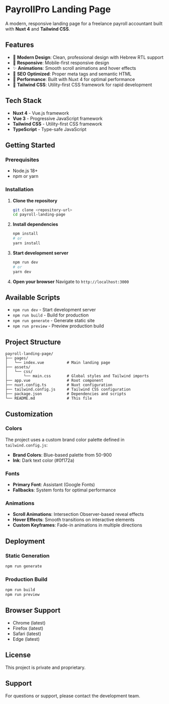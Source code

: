 # PayrollPro Landing Page

A modern, responsive landing page for a freelance payroll accountant built with **Nuxt 4** and **Tailwind CSS**.

## Features

- 🎨 **Modern Design**: Clean, professional design with Hebrew RTL support
- 📱 **Responsive**: Mobile-first responsive design
- ✨ **Animations**: Smooth scroll animations and hover effects
- 🎯 **SEO Optimized**: Proper meta tags and semantic HTML
- 🚀 **Performance**: Built with Nuxt 4 for optimal performance
- 🎨 **Tailwind CSS**: Utility-first CSS framework for rapid development

## Tech Stack

- **Nuxt 4** - Vue.js framework
- **Vue 3** - Progressive JavaScript framework
- **Tailwind CSS** - Utility-first CSS framework
- **TypeScript** - Type-safe JavaScript

## Getting Started

### Prerequisites

- Node.js 18+ 
- npm or yarn

### Installation

1. **Clone the repository**
   ```bash
   git clone <repository-url>
   cd payroll-landing-page
   ```

2. **Install dependencies**
   ```bash
   npm install
   # or
   yarn install
   ```

3. **Start development server**
   ```bash
   npm run dev
   # or
   yarn dev
   ```

4. **Open your browser**
   Navigate to `http://localhost:3000`

## Available Scripts

- `npm run dev` - Start development server
- `npm run build` - Build for production
- `npm run generate` - Generate static site
- `npm run preview` - Preview production build

## Project Structure

```
payroll-landing-page/
├── pages/
│   └── index.vue          # Main landing page
├── assets/
│   └── css/
│       └── main.css       # Global styles and Tailwind imports
├── app.vue                # Root component
├── nuxt.config.ts         # Nuxt configuration
├── tailwind.config.js     # Tailwind CSS configuration
├── package.json           # Dependencies and scripts
└── README.md              # This file
```

## Customization

### Colors
The project uses a custom brand color palette defined in `tailwind.config.js`:

- **Brand Colors**: Blue-based palette from 50-900
- **Ink**: Dark text color (#0f172a)

### Fonts
- **Primary Font**: Assistant (Google Fonts)
- **Fallbacks**: System fonts for optimal performance

### Animations
- **Scroll Animations**: Intersection Observer-based reveal effects
- **Hover Effects**: Smooth transitions on interactive elements
- **Custom Keyframes**: Fade-in animations in multiple directions

## Deployment

### Static Generation
```bash
npm run generate
```

### Production Build
```bash
npm run build
npm run preview
```

## Browser Support

- Chrome (latest)
- Firefox (latest)
- Safari (latest)
- Edge (latest)

## License

This project is private and proprietary.

## Support

For questions or support, please contact the development team.
